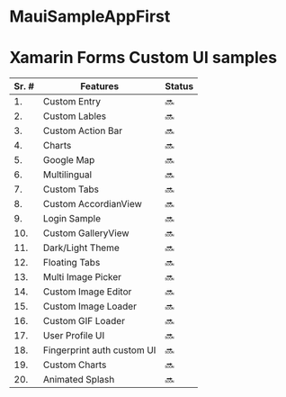 # MauiSampleAppFirst

# Xamarin Forms Custom UI samples 

| Sr. #  | Features | Status | 
| ------------- | ------------- | ------ |
| 1. | Custom Entry  | :soon: |
| 2. | Custom Lables | :soon: |
| 3. | Custom Action Bar  | 🔜 |
| 4. | Charts | 🔜 |
| 5. | Google Map  | 🔜 |
| 6. | Multilingual | 🔜 |
| 7. | Custom Tabs  | 🔜 |
| 8. | Custom AccordianView | 🔜 |
| 9. | Login Sample | 🔜 |
| 10.| Custom GalleryView| 🔜 |
| 11.| Dark/Light Theme | 🔜 |
| 12.| Floating Tabs | 🔜 |
| 13. | Multi Image Picker  | :soon: |
| 14. | Custom Image Editor  | :soon: |
| 15. | Custom Image Loader  | :soon: |
| 16. | Custom GIF Loader  | :soon: |
| 17. | User Profile UI  | :soon: |
| 18. | Fingerprint auth custom UI  | :soon: |
| 19. | Custom Charts  | :soon: |
| 20. | Animated Splash  | :soon: |
